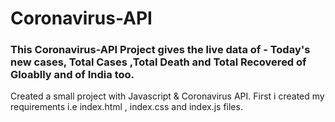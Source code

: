 # Coronavirus-API

### This Coronavirus-API Project gives the live data of - Today's new cases, Total Cases ,Total Death and Total Recovered of Gloablly and of India too.</br>
Created a small project with Javascript & Coronavirus API.
First i created my requirements i.e index.html , index.css and index.js files.
